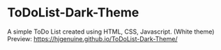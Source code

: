 # ToDoList-Dark-Theme
A simple ToDo List created using HTML, CSS, Javascript. (White theme)
Preview: https://hjgenuine.github.io/ToDoList-Dark-Theme/
